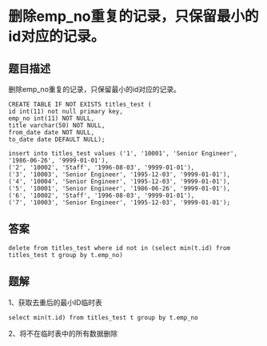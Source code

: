 <!--
 * @Author: your name
 * @Date: 2020-09-21 17:24:24
 * @LastEditTime: 2020-09-29 10:28:22
 * @LastEditors: your name
 * @Description: In User Settings Edit
 * @FilePath: \database-sql-combat\42.删除emp_no重复的记录只保留最小的id对应的记录.md
-->
# 删除emp_no重复的记录，只保留最小的id对应的记录。

## 题目描述

删除emp_no重复的记录，只保留最小的id对应的记录。

``` mysql
CREATE TABLE IF NOT EXISTS titles_test (
id int(11) not null primary key,
emp_no int(11) NOT NULL,
title varchar(50) NOT NULL,
from_date date NOT NULL,
to_date date DEFAULT NULL);

insert into titles_test values ('1', '10001', 'Senior Engineer', '1986-06-26', '9999-01-01'),
('2', '10002', 'Staff', '1996-08-03', '9999-01-01'),
('3', '10003', 'Senior Engineer', '1995-12-03', '9999-01-01'),
('4', '10004', 'Senior Engineer', '1995-12-03', '9999-01-01'),
('5', '10001', 'Senior Engineer', '1986-06-26', '9999-01-01'),
('6', '10002', 'Staff', '1996-08-03', '9999-01-01'),
('7', '10003', 'Senior Engineer', '1995-12-03', '9999-01-01');
```

## 答案

``` mysql
delete from titles_test where id not in (select min(t.id) from titles_test t group by t.emp_no)
```

## 题解

1、获取去重后的最小ID临时表

``` mysql
select min(t.id) from titles_test t group by t.emp_no
```

2、将不在临时表中的所有数据删除

